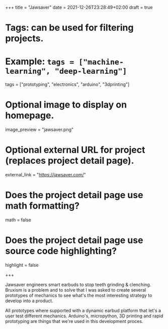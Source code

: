 +++
title = "Jawsaver"
date = 2021-12-26T23:28:49+02:00
draft = true

# Tags: can be used for filtering projects.
# Example: `tags = ["machine-learning", "deep-learning"]`
tags = ["prototyping", "electronics", "arduino", "3dprinting"]

# Optional image to display on homepage.
image_preview = "jawsaver.png"

# Optional external URL for project (replaces project detail page).
external_link = "https://jawsaver.com/"

# Does the project detail page use math formatting?
math = false

# Does the project detail page use source code highlighting?
highlight = false

+++

Jawsaver engineers smart earbuds to stop teeth grinding & clenching. Bruxism is a problem and to solve that I was asked to create several prototypes of mechanics to see what's the most interesting strategy to develop into a product. 

All prototypes where supported with a dynamic earbud platform that let's a user test different mechanics. Arduino's, micropython, 3D printing and rapid prototyping are things that we're used in this development proces.